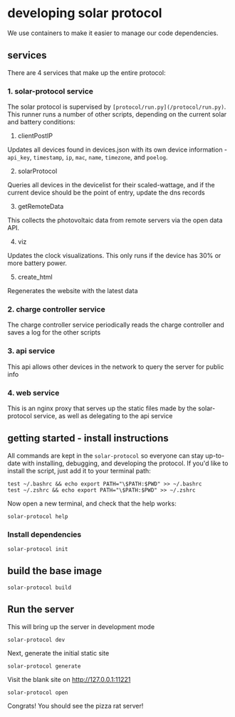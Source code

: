 # developing solar protocol

We use containers to make it easier to manage our code dependencies.

## services

There are 4 services that make up the entire protocol:

### 1. solar-protocol service

The solar protocol is supervised by `[protocol/run.py](/protocol/run.py)`. This runner runs a number of other scripts, depending on the current solar and battery conditions:

1. clientPostIP

Updates all devices found in devices.json with its own device information - `api_key`, `timestamp`, `ip`, `mac`, `name`, `timezone`, and `poelog`.

2. solarProtocol

Queries all devices in the devicelist for their scaled-wattage, and if the current device should be the point of entry, update the dns records

3. getRemoteData

This collects the photovoltaic data from remote servers via the open data API.

4. viz

Updates the clock visualizations. This only runs if the device has 30% or more battery power.

5. create_html

Regenerates the website with the latest data

### 2. charge controller service

The charge controller service periodically reads the charge controller and saves a log for the other scripts

### 3. api service

This api allows other devices in the network to query the server for public info

### 4. web service

This is an nginx proxy that serves up the static files made by the solar-protocol service, as well as delegating to the api service


## getting started - install instructions

All commands are kept in the `solar-protocol` so everyone can stay up-to-date with installing, debugging, and developing the protocol. If you'd like to install the script, just add it to your terminal path:

    test ~/.bashrc && echo export PATH="\$PATH:$PWD" >> ~/.bashrc
    test ~/.zshrc && echo export PATH="\$PATH:$PWD" >> ~/.zshrc

Now open a new terminal, and check that the help works:

    solar-protocol help

### Install dependencies

    solar-protocol init

## build the base image

    solar-protocol build

## Run the server

This will bring up the server in development mode

    solar-protocol dev

Next, generate the initial static site

    solar-protocol generate

Visit the blank site on http://127.0.0.1:11221

    solar-protocol open

Congrats! You should see the pizza rat server!
